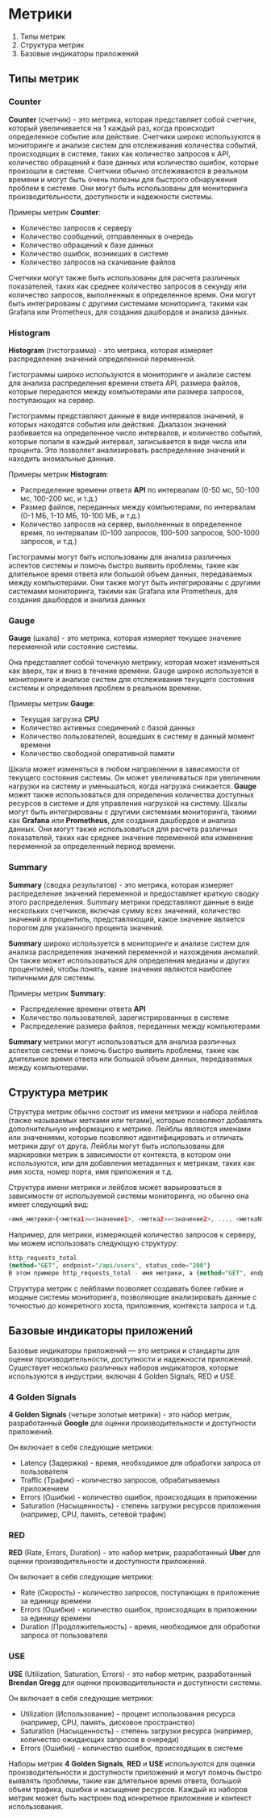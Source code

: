 # Метрики

1. Типы метрик
2. Структура метрик
3. Базовые индикаторы приложений

## Типы метрик

### Counter

**Counter** (счетчик) - это метрика, которая представляет собой счетчик, который увеличивается на 1 каждый раз, когда
происходит определенное событие или действие. Счетчики широко используются в мониторинге и анализе систем для
отслеживания количества событий, происходящих в системе, таких как количество запросов к API, количество обращений к
базе данных или количество ошибок, которые произошли в системе. Счетчики обычно отслеживаются в реальном времени и могут
быть очень полезны для быстрого обнаружения проблем в системе. Они могут быть использованы для мониторинга
производительности, доступности и надежности системы.

Примеры метрик **Counter**:

* Количество запросов к серверу
* Количество сообщений, отправленных в очередь
* Количество обращений к базе данных
* Количество ошибок, возникших в системе
* Количество запросов на скачивание файлов

Счетчики могут также быть использованы для расчета различных показателей, таких как среднее количество запросов в
секунду или количество запросов, выполненных в определенное время. Они могут быть интегрированы с другими системами
мониторинга, такими как Grafana или Prometheus, для создания дашбордов и анализа данных.

### Histogram

**Histogram** (гистограмма) - это метрика, которая измеряет распределение значений определенной переменной.

Гистограммы широко используются в мониторинге и анализе систем для анализа распределения времени ответа API, размера
файлов, которые передаются между компьютерами или размера запросов, поступающих на сервер.

Гистограммы представляют данные в виде интервалов значений, в которых находятся события или действия. Диапазон значений
разбивается на определенное число интервалов, и количество событий, которые попали в каждый интервал, записывается в
виде числа или процента. Это позволяет анализировать распределение значений и находить аномальные данные.

Примеры метрик **Histogram**:

* Распределение времени ответа **API** по интервалам (0-50 мс, 50-100 мс, 100-200 мс, и т.д.)
* Размер файлов, переданных между компьютерами, по интервалам (0-1 МБ, 1-10 МБ, 10-100 МБ, и т.д.)
* Количество запросов на сервер, выполненных в определенное время, по интервалам (0-100 запросов, 100-500 запросов,
  500-1000 запросов, и т.д.)

Гистограммы могут быть использованы для анализа различных аспектов системы и помочь быстро выявить проблемы, такие как
длительное время ответа или большой объем данных, передаваемых между компьютерами. Они также могут быть интегрированы с
другими системами мониторинга, такими как Grafana или Prometheus, для создания дашбордов и анализа данных

### Gauge

**Gauge** (шкала) - это метрика, которая измеряет текущее значение переменной или состояние системы.

Она представляет собой точечную метрику, которая может изменяться как вверх, так и вниз в течение времени. Gauge широко
используется в мониторинге и анализе систем для отслеживания текущего состояния системы и определения проблем в реальном
времени.

Примеры метрик **Gauge**:

* Текущая загрузка **CPU**
* Количество активных соединений с базой данных
* Количество пользователей, вошедших в систему в данный момент времени
* Количество свободной оперативной памяти

Шкала может изменяться в любом направлении в зависимости от текущего состояния системы. Он может увеличиваться при
увеличении нагрузки на систему и уменьшаться, когда нагрузка снижается. **Gauge** может также использоваться для
определения количества доступных ресурсов в системе и для управления нагрузкой на систему. Шкалы могут быть
интегрированы с другими системами мониторинга, такими как **Grafana** или **Prometheus**, для создания дашбордов и
анализа данных. Они могут также использоваться для расчета различных показателей, таких как среднее значение переменной
или изменение переменной за определенный период времени.

### Summary

**Summary** (сводка результатов) - это метрика, которая измеряет распределение значений переменной и предоставляет
краткую сводку этого распределения. Summary метрики представляют данные в виде нескольких счетчиков, включая сумму всех
значений, количество значений и процентиль, представляющий, какое значение является порогом для указанного процента
значений.

**Summary** широко используется в мониторинге и анализе систем для анализа распределения значений переменной и
нахождения аномалий. Он также может использоваться для определения медианы и других процентилей, чтобы понять, какие
значения являются наиболее типичными для системы.

Примеры метрик **Summary**:

* Распределение времени ответа **API**
* Количество пользователей, зарегистрированных в системе
* Распределение размера файлов, переданных между компьютерами

**Summary** метрики могут использоваться для анализа различных аспектов системы и помочь быстро выявить проблемы, такие
как длительное время ответа или большой объем данных, передаваемых между компьютерами.

## Структура метрик

Структура метрик обычно состоит из имени метрики и набора лейблов (также называемых метками или тегами), которые
позволяют добавлять дополнительную информацию к метрике. Лейблы являются именами или значениями, которые позволяют
идентифицировать и отличать метрики друг от друга. Лейблы могут быть использованы для маркировки метрик в зависимости от
контекста, в котором они используются, или для добавления метаданных к метрикам, таких как имя хоста, номер порта, имя
приложения и т.д.

Структура имени метрики и лейблов может варьироваться в зависимости от используемой системы мониторинга, но обычно она
имеет следующий вид:

```php
<имя_метрики>{<метка1>=<значение1>, <метка2>=<значение2>, ..., <меткаN>=<значениеN>}
```

Например, для метрики, измеряющей количество запросов к серверу, мы можем использовать следующую структуру:

```sql
http_requests_total
{method="GET", endpoint="/api/users", status_code="200"}
В этом примере http_requests_total - имя метрики, а {method="GET", endpoint="/api/users", status_code="200"} - набор лейблов, описывающих контекст, в котором собираются данные о количестве запросов. Лейблы могут быть использованы для фильтрации и агрегации метрик, что позволяет анализировать данные в более удобном формате.
```

Структура метрик с лейблами позволяет создавать более гибкие и мощные системы мониторинга, позволяющие анализировать
данные с точностью до конкретного хоста, приложения, контекста запроса и т.д.

## Базовые индикаторы приложений

Базовые индикаторы приложений — это метрики и стандарты для оценки производительности, доступности и надежности
приложений. Существует несколько различных наборов индикаторов, которые используются в индустрии, включая 4 Golden
Signals, RED и USE.

### 4 Golden Signals

**4 Golden Signals** (четыре золотые метрики) - это набор метрик, разработанный **Google** для оценки производительности
и доступности приложений.

Он включает в себя следующие метрики:

* Latency (Задержка) - время, необходимое для обработки запроса от пользователя
* Traffic (Трафик) - количество запросов, обрабатываемых приложением
* Errors (Ошибки) - количество ошибок, происходящих в приложении
* Saturation (Насыщенность) - степень загрузки ресурсов приложения (например, CPU, память, сетевой трафик)

### RED

**RED** (Rate, Errors, Duration) - это набор метрик, разработанный **Uber** для оценки производительности и доступности
приложений.

Он включает в себя следующие метрики:

* Rate (Скорость) - количество запросов, поступающих в приложение за единицу времени
* Errors (Ошибки) - количество ошибок, происходящих в приложении за единицу времени
* Duration (Продолжительность) - время, необходимое для обработки запроса от пользователя

### USE

**USE** (Utilization, Saturation, Errors) - это набор метрик, разработанный **Brendan Gregg** для оценки
производительности и доступности системы.

Он включает в себя следующие метрики:

* Utilization (Использование) - процент использования ресурса (например, CPU, память, дисковое пространство)
* Saturation (Насыщенность) - степень загрузки ресурса (например, количество ожидающих запросов в очереди)
* Errors (Ошибки) - количество ошибок, происходящих в системе

Наборы метрик **4 Golden Signals**, **RED** и **USE** используются для оценки производительности и доступности
приложений и могут помочь быстро выявлять проблемы, такие как длительное время ответа, большой объем трафика, ошибки и
насыщение ресурсов. Каждый из наборов метрик может быть настроен под конкретное приложение и контекст использования.